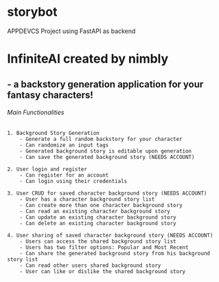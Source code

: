 # storybot
APPDEVCS Project using FastAPI as backend
# InfiniteAI created by nimbly

## - a backstory generation application for your fantasy characters!

###### Main Functionalities

    1. Background Story Generation
        - Generate a full random backstory for your character
        - Can randomize an input tags
        - Generated background story is editable upon generation
        - Can save the generated background story (NEEDS ACCOUNT)

    2. User login and register
        - Can register for an account
        - Can login using their credentials

    3. User CRUD for saved character background story (NEEDS ACCOUNT)
        - User has a character background story list
        - Can create more than one character background story
        - Can read an existing character background story
        - Can update an existing character background story
        - Can delete an existing character background story

    4. User sharing of saved character background story (NEEDS ACCOUNT)
        - Users can access the shared background story list
        - Users has two filter options: Popular and Most Recent
        - Can share the generated background story from his background story list
        - Can read other users shared background story
        - User can like or dislike the shared background story
